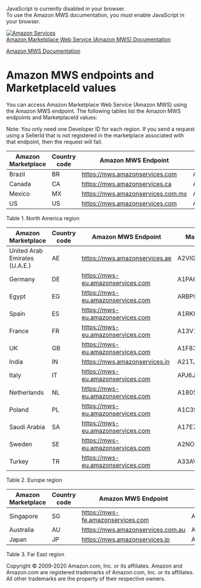 <div id="MWSDX_noscript">

JavaScript is currently disabled in your browser.  
To use the Amazon MWS documentation, you must enable JavaScript in your
browser.

</div>

<div id="MWSDX_divtop">

[![Amazon
Services](https://images-na.ssl-images-amazon.com/images/G/08/mwsportal/fr_FR/amazonservices.gif "Amazon Services")](http://services.amazon.fr)  
<span id="MWSDX_titlebar">[Amazon Marketplace Web Service (Amazon MWS)
Documentation](https://developer.amazonservices.fr/gp/mws/docs.html)</span>

</div>

<div id="MWSDX_divbottom">

<div id="MWSDX_divleft">

<div id="MWSDX_toc">

</div>

</div>

<div id="MWSDX_divright">

<div id="MWSDX_content">

<span id="MWSDX_breadcrumbs">[Amazon MWS
Documentation](https://developer.amazonservices.fr/gp/mws/docs.html)</span>

<div id="DG_Endpoints" class="nested0">

<span class="ph">Amazon MWS</span> endpoints and MarketplaceId values
=====================================================================

<div class="body">

<div class="section">

You can access <span class="ph">Amazon Marketplace Web Service (Amazon
MWS)</span> using the <span class="ph">Amazon MWS</span> endpoint. The
following tables list the <span class="ph">Amazon MWS</span> endpoints
and <span class="keyword parmname">MarketplaceId</span> values:

<div class="note note">

<span class="notetitle">Note:</span> You only need one Developer ID for
each region. If you send a request using a <span
class="keyword parmname">SellerId</span> that is not registered in the
marketplace associated with that endpoint, then the request will fail.

</div>

<div class="tablenoborder">

| Amazon Marketplace | Country code | <span class="ph">Amazon MWS</span> Endpoint                                             | MarketplaceId                                                        |
|--------------------|--------------|-----------------------------------------------------------------------------------------|----------------------------------------------------------------------|
| Brazil             | BR           | <span id="DG_Endpoints__d2028e1165" class="ph">https://mws.amazonservices.com</span>    | <span id="DG_Endpoints__d2028e1169" class="ph">A2Q3Y263D00KWC</span> |
| Canada             | CA           | <span id="DG_Endpoints__d2028e1182" class="ph">https://mws.amazonservices.ca</span>     | <span id="DG_Endpoints__d2028e1186" class="ph">A2EUQ1WTGCTBG2</span> |
| Mexico             | MX           | <span id="DG_Endpoints__d2028e1199" class="ph">https://mws.amazonservices.com.mx</span> | <span id="DG_Endpoints__d2028e1203" class="ph">A1AM78C64UM0Y8</span> |
| US                 | US           | <span id="DG_Endpoints__d2028e1216" class="ph">https://mws.amazonservices.com</span>    | <span id="DG_Endpoints__d2028e1220" class="ph">ATVPDKIKX0DER</span>  |

<span class="tablecap">Table 1. North America region</span>

</div>

<div class="tablenoborder">

| Amazon Marketplace            | Country code | <span class="ph">Amazon MWS</span> Endpoint                                             | MarketplaceId                                                        |
|-------------------------------|--------------|-----------------------------------------------------------------------------------------|----------------------------------------------------------------------|
| United Arab Emirates (U.A.E.) | AE           | <span id="DG_Endpoints__d2028e1273" class="ph">https://mws.amazonservices.ae</span>     | <span id="DG_Endpoints__d2028e1277" class="ph">A2VIGQ35RCS4UG</span> |
| Germany                       | DE           | <span id="DG_Endpoints__d2028e1290" class="ph">https://mws-eu.amazonservices.com</span> | <span id="DG_Endpoints__d2028e1294" class="ph">A1PA6795UKMFR9</span> |
| Egypt                         | EG           | <span id="DG_Endpoints__d2028e1307" class="ph">https://mws-eu.amazonservices.com</span> | <span id="DG_Endpoints__d2028e1311" class="ph">ARBP9OOSHTCHU</span>  |
| Spain                         | ES           | <span id="DG_Endpoints__d2028e1324" class="ph">https://mws-eu.amazonservices.com</span> | <span id="DG_Endpoints__d2028e1328" class="ph">A1RKKUPIHCS9HS</span> |
| France                        | FR           | <span id="DG_Endpoints__d2028e1341" class="ph">https://mws-eu.amazonservices.com</span> | <span id="DG_Endpoints__d2028e1345" class="ph">A13V1IB3VIYZZH</span> |
| UK                            | GB           | <span id="DG_Endpoints__d2028e1359" class="ph">https://mws-eu.amazonservices.com</span> | <span id="DG_Endpoints__d2028e1363" class="ph">A1F83G8C2ARO7P</span> |
| India                         | IN           | <span id="DG_Endpoints__d2028e1376" class="ph">https://mws.amazonservices.in</span>     | <span id="DG_Endpoints__d2028e1380" class="ph">A21TJRUUN4KGV</span>  |
| Italy                         | IT           | <span id="DG_Endpoints__d2028e1393" class="ph">https://mws-eu.amazonservices.com</span> | <span id="DG_Endpoints__d2028e1397" class="ph">APJ6JRA9NG5V4</span>  |
| Netherlands                   | NL           | <span id="DG_Endpoints__d2028e1410" class="ph">https://mws-eu.amazonservices.com</span> | <span id="DG_Endpoints__d2028e1414" class="ph">A1805IZSGTT6HS</span> |
| Poland                        | PL           | https://mws-eu.amazonservices.com                                                       | A1C3SOZRARQ6R3                                                       |
| Saudi Arabia                  | SA           | <span id="DG_Endpoints__d2028e1442" class="ph">https://mws-eu.amazonservices.com</span> | <span id="DG_Endpoints__d2028e1446" class="ph">A17E79C6D8DWNP</span> |
| Sweden                        | SE           | https://mws-eu.amazonservices.com                                                       | A2NODRKZP88ZB9                                                       |
| Turkey                        | TR           | <span id="DG_Endpoints__d2028e1475" class="ph">https://mws-eu.amazonservices.com</span> | <span id="DG_Endpoints__d2028e1479" class="ph">A33AVAJ2PDY3EV</span> |

<span class="tablecap">Table 2. Europe region</span>

</div>

<div class="tablenoborder">

| Amazon Marketplace | Country code | <span class="ph">Amazon MWS</span> Endpoint                                             | MarketplaceId                                                        |
|--------------------|--------------|-----------------------------------------------------------------------------------------|----------------------------------------------------------------------|
| Singapore          | SG           | <span id="DG_Endpoints__d2028e1532" class="ph">https://mws-fe.amazonservices.com</span> | <span id="DG_Endpoints__d2028e1536" class="ph">A19VAU5U5O7RUS</span> |
| Australia          | AU           | <span id="DG_Endpoints__d2028e1549" class="ph">https://mws.amazonservices.com.au</span> | <span id="DG_Endpoints__d2028e1553" class="ph">A39IBJ37TRP1C6</span> |
| Japan              | JP           | <span id="DG_Endpoints__d2028e1566" class="ph">https://mws.amazonservices.jp</span>     | <span id="DG_Endpoints__d2028e1570" class="ph">A1VC38T7YXB528</span> |

<span class="tablecap">Table 3. Far East region</span>

</div>

</div>

</div>

</div>

<div id="MWSDX_footer">

Copyright © 2009-2020 Amazon.com, Inc. or its affiliates. Amazon and
Amazon.com are registered trademarks of Amazon.com, Inc. or its
affiliates. All other trademarks are the property of their respective
owners.

</div>

</div>

</div>

<div style="clear: both;">

</div>

</div>
